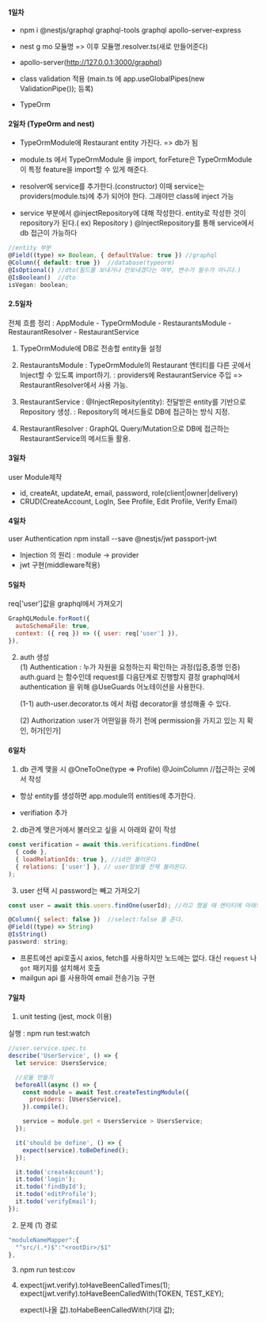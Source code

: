 #### 1일차

- npm i @nestjs/graphql graphql-tools graphql apollo-server-express

- nest g mo 모듈명 => 이후 모듈명.resolver.ts(새로 만들어준다)

- apollo-server(http://127.0.0.1:3000/graphql)

- class validation 적용 (main.ts 에 app.useGlobalPipes(new ValidationPipe()); 등록)

- TypeOrm

#### 2일차 (TypeOrm and nest)

- TypeOrmModule에 Restaurant entity 가진다. => db가 됨

- module.ts 에서 TypeOrmModule 을 import, forFeture은 TypeOrmModule이 특정 feature을 import할 수 있게 해준다.

- resolver에 service를 추가한다.(constructor) 이때 service는 providers(module.ts)에 추가 되어야 한다. 그래야만 class에 inject 가능

- service 부분에서 @injectRepository에 대해 작성한다. entity로 작성한 것이 repository가 된다.( ex) Repository<Restaurant> )
  @InjectRepository를 통해 service에서 db 접근이 가능하다

```javascript
//entity 부분
@Field((type) => Boolean, { defaultValue: true }) //graphql
@Column({ default: true })  //database(typeorm)
@IsOptional() //dto(필드를 보내거나 안보내겠다는 여부, 변수가 필수가 아니다.)
@IsBoolean()  //dto
isVegan: boolean;
```

#### 2.5일차

전체 흐름 정리 : AppModule - TypeOrmModule - RestaurantsModule - RestaurantResolver - RestaurantService

1. TypeOrmModule에 DB로 전송할 entity들 설정

2. RestaurantsModule
   : TypeOrmModule의 Restaurant 엔티티를 다른 곳에서 Inject할 수 있도록 import하기.
   : providers에 RestaurantService 주입 => RestaurantResolver에서 사용 가능.

3. RestaurantService
   : @InjectReposity(entity): 전달받은 entity를 기반으로 Repository 생성.
   : Repository의 메서드들로 DB에 접근하는 방식 지정.

4. RestaurantResolver
   : GraphQL Query/Mutation으로 DB에 접근하는 RestaurantService의 메서드들 활용.

#### 3일차

user Module제작

- id, createAt, updateAt, email, password, role(client|owner|delivery)
- CRUD(CreateAccount, LogIn, See Profile, Edit Profile, Verify Email)

#### 4일차

user Authentication
npm install --save @nestjs/jwt passport-jwt

- Injection 의 원리 : module -> provider
- jwt 구현(middleware적용)

#### 5일차

req['user']값을 graphql에서 가져오기

```javascript
GraphQLModule.forRoot({
  autoSchemaFile: true,
  context: ({ req }) => ({ user: req['user'] }),
}),
```

2. auth 생성  
   (1) Authentication : 누가 자원을 요청하는지 확인하는 과정(입증,증명 인증)  
   auth.guard 는 함수인데 request를 다음단계로 진행할지 결정
   graphql에서 authentication 을 위해 @UseGuards 어노테이션을 사용한다.

   (1-1) auth-user.decorator.ts 에서 처럼 decorator을 생성해줄 수 있다.

   (2) Authorization :user가 어떤일을 하기 전에 permission을 가지고 있는 지 확인, 허가[인가]

<!-- {
  "x-jwt" : "eyJhbGciOiJIUzI1NiIsInR5cCI6IkpXVCJ9.eyJpZCI6MiwiaWF0IjoxNjE3Mjg4NTY5fQ.53yXqQRQRyNrWdxYILPE-ruNb3frGv6ZUKUK66HSL8E"
} -->

#### 6일차

1. db 관계 맺을 시
   @OneToOne(type => Profile)
   @JoinColumn //접근하는 곳에서 작성

- 항상 entity를 생성하면 app.module의 entities에 추가한다.

- verifiation 추가

2. db관계 맺은거에서 불러오고 싶을 시 아래와 같이 작성

```javascript
const verification = await this.verifications.findOne(
  { code },
  { loadRelationIds: true }, //id만 불러온다
  { relations: ['user'] }, // user정보를 전체 불러온다.
);
```

3. user 선택 시 password는 빼고 가져오기

```javascript
const user = await this.users.findOne(userId); //라고 했을 때 엔티티에 아래와 같이 주면 된다.

@Column({ select: false })  //select:false 를 준다.
@Field((type) => String)
@IsString()
password: string;

```

- 프론트에선 api호출시 axios, fetch를 사용하지만 노드에는 없다. 대신 `request` 나 `got` 패키지를 설치해서 호출
- mailgun api 를 사용하여 email 전송기능 구현

#### 7일차

1. unit testing (jest, mock 이용)

실행 : npm run test:watch

```javascript
//user.service.spec.ts
describe('UserService', () => {
  let service: UsersService;

  //모듈 만들기
  beforeAll(async () => {
    const module = await Test.createTestingModule({
      providers: [UsersService],
    }).compile();

    service = module.get < UsersService > UsersService;
  });

  it('should be define', () => {
    expect(service).toBeDefined();
  });

  it.todo('createAccount');
  it.todo('login');
  it.todo('findById');
  it.todo('editProfile');
  it.todo('verifyEmail');
});
```

2. 문제
   (1) 경로

```javascript
"moduleNameMapper":{
  "^src/(.*)$":"<rootDir>/$1"
},
```

3.  npm run test:cov

4.  expect(jwt.verify).toHaveBeenCalledTimes(1);
    expect(jwt.verify).toHaveBeenCalledWith(TOKEN, TEST_KEY);

    expect(나올 값).toHabeBeenCalledWith(기대 값);
